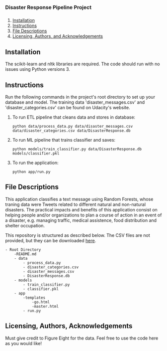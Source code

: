##
### Disaster Response Pipeline Project
###

1. [Installation](#installation)
2. [Instructions](#instructions)
3. [File Descriptions](#files)
4. [Licensing, Authors, and Acknowledgements](#licensing)

## Installation

The scikit-learn and nltk libraries are required. The code should run with no issues using Python versions 3.

## Instructions

Run the following commands in the project's root directory to set up your database and model. The training data 'disaster_messages.csv' and 'disaster_categories.csv' can be found on Udacity's website.

1. To run ETL pipeline that cleans data and stores in database:

	`python data/process_data.py data/disaster_messages.csv data/disaster_categories.csv data/DisasterResponse.db`

2. To run ML pipeline that trains classifier and saves:

	`python models/train_classifier.py data/DisasterResponse.db models/classifier.pkl`

3. To run the application: 
	
	`python app/run.py`

## File Descriptions

This application classifies a text message using Random Forests, whose traning data were Tweets related to different natural and non-natural disasters. The practical impacts and benefits of this application consist on helping people and/or organizations to plan a course of action in an event of a disaster, e.g. managing traffic, medical assistence, food distribution and shelter occupation.

This repository is structured as described below. The CSV files are not provided, but they can be downloaded [here](https://learn.udacity.com/nanodegrees/nd025/parts/cd0018/lessons/c5de7207-8fdb-4cd1-b700-b2d7ce292c26/concepts/c6d64c4f-5877-4eab-815b-e1c6495b0201).

	- Root Directory
		-README.md
		- data
			- process_data.py
			- disaster_categories.csv
			- disaster_messages.csv
			- DisasterResponse.db
		- models
			- train_classifier.py
			- classifier.pkl
		- app
			-templates
				-go.html
				-master.html
			- run.py
 
## Licensing, Authors, Acknowledgements

Must give credit to Figure Eight for the data. Feel free to use the code here as you would like!


